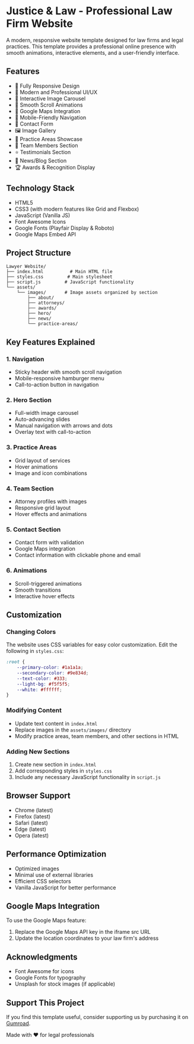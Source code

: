 # Justice & Law - Professional Law Firm Website

A modern, responsive website template designed for law firms and legal practices. This template provides a professional online presence with smooth animations, interactive elements, and a user-friendly interface.


## Features

- 📱 Fully Responsive Design
- 🎨 Modern and Professional UI/UX
- 🔄 Interactive Image Carousel
- 🌟 Smooth Scroll Animations
- 📍 Google Maps Integration
- 📱 Mobile-Friendly Navigation
- 📝 Contact Form
- 🖼️ Image Gallery
- 🎯 Practice Areas Showcase
- 👥 Team Members Section
- ⭐ Testimonials Section
- 📰 News/Blog Section
- 🏆 Awards & Recognition Display

## Technology Stack

- HTML5
- CSS3 (with modern features like Grid and Flexbox)
- JavaScript (Vanilla JS)
- Font Awesome Icons
- Google Fonts (Playfair Display & Roboto)
- Google Maps Embed API

## Project Structure

```
Lawyer Website/
├── index.html          # Main HTML file
├── styles.css         # Main stylesheet
├── script.js         # JavaScript functionality
└── assets/
    └── images/       # Image assets organized by section
        ├── about/
        ├── attorneys/
        ├── awards/
        ├── hero/
        ├── news/
        └── practice-areas/
```



## Key Features Explained

### 1. Navigation
- Sticky header with smooth scroll navigation
- Mobile-responsive hamburger menu
- Call-to-action button in navigation

### 2. Hero Section
- Full-width image carousel
- Auto-advancing slides
- Manual navigation with arrows and dots
- Overlay text with call-to-action

### 3. Practice Areas
- Grid layout of services
- Hover animations
- Image and icon combinations

### 4. Team Section
- Attorney profiles with images
- Responsive grid layout
- Hover effects and animations

### 5. Contact Section
- Contact form with validation
- Google Maps integration
- Contact information with clickable phone and email

### 6. Animations
- Scroll-triggered animations
- Smooth transitions
- Interactive hover effects

## Customization

### Changing Colors
The website uses CSS variables for easy color customization. Edit the following in `styles.css`:

```css
:root {
    --primary-color: #1a1a1a;
    --secondary-color: #9e834d;
    --text-color: #333;
    --light-bg: #f5f5f5;
    --white: #ffffff;
}
```

### Modifying Content
- Update text content in `index.html`
- Replace images in the `assets/images/` directory
- Modify practice areas, team members, and other sections in HTML

### Adding New Sections
1. Create new section in `index.html`
2. Add corresponding styles in `styles.css`
3. Include any necessary JavaScript functionality in `script.js`

## Browser Support

- Chrome (latest)
- Firefox (latest)
- Safari (latest)
- Edge (latest)
- Opera (latest)

## Performance Optimization

- Optimized images
- Minimal use of external libraries
- Efficient CSS selectors
- Vanilla JavaScript for better performance

## Google Maps Integration

To use the Google Maps feature:
1. Replace the Google Maps API key in the iframe src URL
2. Update the location coordinates to your law firm's address


## Acknowledgments

- Font Awesome for icons
- Google Fonts for typography
- Unsplash for stock images (if applicable)

## Support This Project

If you find this template useful, consider supporting us by purchasing it on [Gumroad](https://mbakikucukbenli.gumroad.com/l/kakfb).

Made with ❤️ for legal professionals